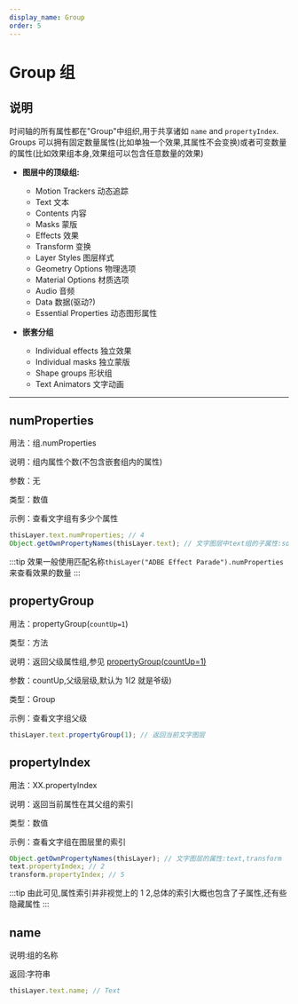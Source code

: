 ```yaml
---
display_name: Group
order: 5
---
```


# Group 组

## 说明

时间轴的所有属性都在"Group"中组织,用于共享诸如 `name` and `propertyIndex`.
Groups 可以拥有固定数量属性(比如单独一个效果,其属性不会变换)或者可变数量的属性(比如效果组本身,效果组可以包含任意数量的效果)

- **图层中的顶级组:**

  - Motion Trackers 动态追踪
  - Text 文本
  - Contents 内容
  - Masks 蒙版
  - Effects 效果
  - Transform 变换
  - Layer Styles 图层样式
  - Geometry Options 物理选项
  - Material Options 材质选项
  - Audio 音频
  - Data 数据(驱动?)
  - Essential Properties 动态图形属性

- **嵌套分组**

  - Individual effects 独立效果
  - Individual masks 独立蒙版
  - Shape groups 形状组
  - Text Animators 文字动画

---

## numProperties

用法：组.numProperties

说明：组内属性个数(不包含嵌套组内的属性)

参数：无

类型：数值

示例：查看文字组有多少个属性

```javascript
thisLayer.text.numProperties; // 4
Object.getOwnPropertyNames(thisLayer.text); // 文字图层中text组的子属性:sourceText, pathOption, moreOption,Animator
```

:::tip
效果一般使用匹配名称`thisLayer("ADBE Effect Parade").numProperties`来查看效果的数量
:::

## propertyGroup

用法：propertyGroup(`countUp=1`)

类型：方法

说明：返回父级属性组,参见 [propertyGroup(countUp=1)](property.html#property-propertygroup)

参数：countUp,父级层级,默认为 1(2 就是爷级)

类型：Group

示例：查看文字组父级

```javascript
thisLayer.text.propertyGroup(1); // 返回当前文字图层
```

## propertyIndex

用法：XX.propertyIndex

说明：返回当前属性在其父组的索引

类型：数值

示例：查看文字组在图层里的索引

```javascript
Object.getOwnPropertyNames(thisLayer); // 文字图层的属性:text,transform
text.propertyIndex; // 2
transform.propertyIndex; // 5
```

:::tip
由此可见,属性索引并非视觉上的 1 2,总体的索引大概也包含了子属性,还有些隐藏属性
:::

## name

说明:组的名称

返回:字符串

```javascript
thisLayer.text.name; // Text
```
